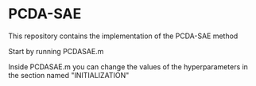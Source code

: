 # PCDA-SAE
This repository contains the implementation of the PCDA-SAE method 

Start by running PCDASAE.m

Inside PCDASAE.m you can change the values of the hyperparameters in the section named "INITIALIZATION"
